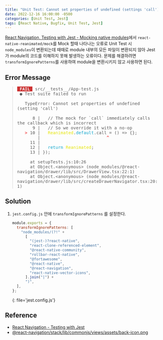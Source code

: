 ```yaml
---
title: "Unit Test: Cannot set properties of undefined (settings 'call')"
date: 2022-12-16 16:00:00 -0500
categories: [Unit Test, Jest]
tags: [React Native, Bugfix, Unit Test, Jest]
---
```


<style type='text/css'>
blockquote pre {
  overflow: auto !important;
  overflow-wrap: anywhere !important;
  white-space: pre-wrap;
}
[class*="keyword"] {
  color: #14A7CD;
}
[class*="classname"] {
  color: #E5E50E;
}
[class*="err_b"] {
  color: #F14B4C;
  font-weight: 600;
}
[class*="fail"] {
  color: #F0F0F0;
  font-weight: 600;
  background-color: #CD3131;
}
</style>

[React Navigation, Testing with Jest - Mocking native modules](https://reactnavigation.org/docs/testing/)에서 `react-native-reanimated/mock`를 Mock 할때 나타나는 오류로 Unit Test 시 `node_modules`이 변환되는데 때때로 module 내부의 모든 파일이 변환되지 않아 Jest가 module의 코드를 이해하지 못해 발생하는 오류이다. 문제를 해결하려면 `transformIgnorePatterns`를 사용하여 module을 변환시키지 않고 사용하면 된다.

## Error Message

> <pre>
> <span class=fail> FAIL </span> src/__tests__/App-test.js
>  ● Test suite failed to run
> 
>    TypeError: Cannot set properties of undefined (setting 'call')
> 
>       8 |   // The mock for `call` immediately calls the callback which is incorrect
>       9 |   // So we override it with a no-op
>    <span class=err_b>></span> 10 |   <span class=classname>Reanimated</span>.<span class=keyword>default</span>.call = () => {};
>         |                          <span class=err_b>^</span>
>      11 |
>      12 |   <span class=keyword>return</span> <span class=classname>Reanimated</span>;
>      13 | });
> 
>      at setupTests.js:10:26
>      at Object.&lt;anonymous&gt; (node_modules/@react-navigation/drawer/lib/src/DrawerView.tsx:22:1)
>      at Object.&lt;anonymous&gt; (node_modules/@react-navigation/drawer/lib/src/createDrawerNavigator.tsx:20:1)
> </pre>

## Solution

1. `jest.config.js` 안에 `transformIgnorePatterns` 를 설정한다.

   ```js
   module.exports = {
     transformIgnorePatterns: [
       "node_modules/(?!" +
         [
           "(jest-)?react-native",
           "react-clone-referenced-element",
           "@react-native-community",
           "rollbar-react-native",
           "@fortawesome",
           "@react-native",
           "@react-navigation",
           "react-native-vector-icons",
         ].join("|") +
         ")",
     ],
   };
   ```
   {: file='jest.config.js'}

## Reference

- [React Navigation - Testing with Jest](https://reactnavigation.org/docs/testing)
- [@react-navigation/stack/lib/commonjs/views/assets/back-icon.png](https://github.com/react-navigation/react-navigation/issues/8669)
